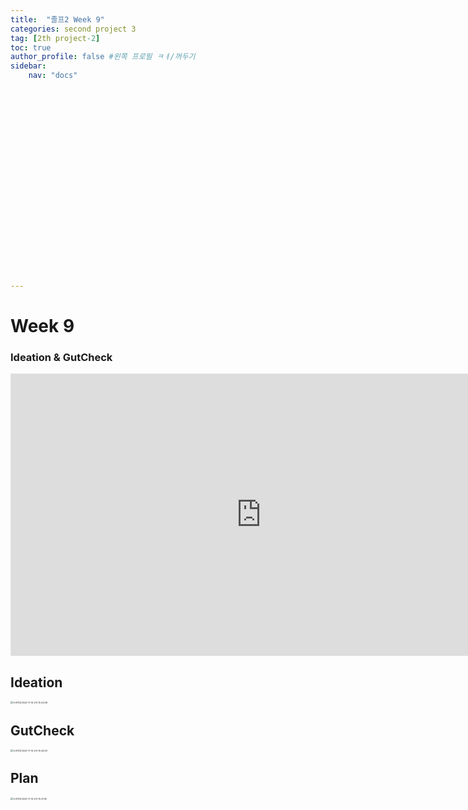 ```yaml
---
title:  "졸프2 Week 9"
categories: second project 3
tag: [2th project-2]
toc: true
author_profile: false #왼쪽 프로필 ㅋㅕ/꺼두기
sidebar:
    nav: "docs"























---
```


# Week 9

### Ideation & GutCheck

<iframe style="border: 1px solid rgba(0, 0, 0, 0.1);" width="800" height="450" src="https://www.figma.com/embed?embed_host=share&url=https%3A%2F%2Fwww.figma.com%2Ffile%2FeDsN8tRP0hhnybRFlxkb8m%2F%25EC%25A1%25B8%25ED%2594%2584%3Fnode-id%3D0%253A1%26t%3DOszKhAOIPbLuvwX0-1" allowfullscreen></iframe>

## Ideation

<img src="../images/2022-11-14-first/스크린샷 2022-11-14 오후 10.44.08.png" alt="스크린샷 2022-11-14 오후 10.44.08" style="zoom: 25%;" />

## GutCheck

<img src="../../Library/Application Support/typora-user-images/스크린샷 2022-11-14 오후 10.46.00.png" alt="스크린샷 2022-11-14 오후 10.46.00" style="zoom:25%;" />



## Plan

<img src="../images/2022-11-14-first/스크린샷 2022-11-14 오후 10.47.40.png" alt="스크린샷 2022-11-14 오후 10.47.40" style="zoom:25%;" />